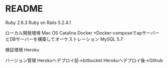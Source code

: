 # README

Ruby 2.6.3
Ruby on Rails 5.2.4.1

ローカル開発環境
Mac OS Catalina
Docker
*Docker-composeでapサーバーとDBサーバーを構築してオーケストレーション
MySQL 5.7

検証環境
Heroku

バージョン管理
Herokuへデプロイ前→bitbucket
Herokuへデプロイ後→Github
